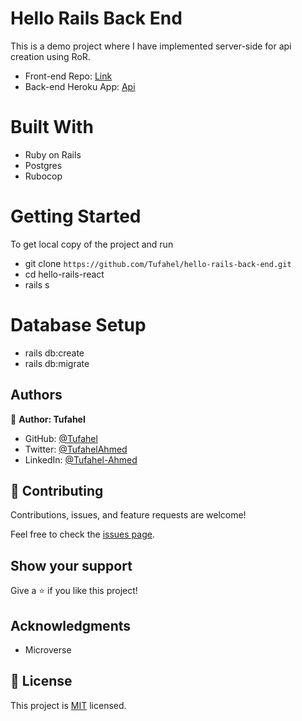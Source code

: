 # Hello Rails Back End
This is a demo project where I have implemented server-side for api creation using RoR.

- Front-end Repo: [Link](https://github.com/Tufahel/hello-rails-front-end/tree/features)
- Back-end Heroku App: [Api](https://stark-anchorage-77653.herokuapp.com/api/greetings )

# Built With
- Ruby on Rails
- Postgres
- Rubocop
 
# Getting Started
To get local copy of the project and run

- git clone `https://github.com/Tufahel/hello-rails-back-end.git`
- cd hello-rails-react
- rails s

# Database Setup

- rails db:create
- rails db:migrate

## Authors

👤 **Author: Tufahel**

- GitHub: [@Tufahel](https://github.com/Tufahel)
- Twitter: [@TufahelAhmed](https://twitter.com/TufahelAhmed)
- LinkedIn: [@Tufahel-Ahmed](https://www.linkedin.com/in/tufahel-ahmed/)

## 🤝 Contributing

Contributions, issues, and feature requests are welcome!

Feel free to check the [issues page](../../issues/).

## Show your support

Give a ⭐️ if you like this project!

## Acknowledgments

- Microverse


## 📝 License

This project is [MIT](./MIT.md) licensed. 
